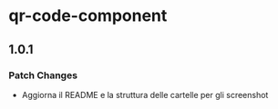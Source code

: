 # qr-code-component

## 1.0.1

### Patch Changes

- Aggiorna il README e la struttura delle cartelle per gli screenshot
